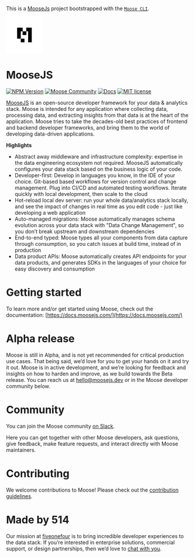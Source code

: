 This is a [MooseJs](https://www.moosejs.com/) project bootstrapped with the
[`Moose CLI`](https://github.com/514-labs/moose/tree/main/apps/framework-cli).

<a href="https://www.moosejs.com/"><img src="https://raw.githubusercontent.com/514-labs/moose/main/logo-m-light.png" alt="moose logo" height="100px"></a>

# MooseJS

[![NPM Version](https://img.shields.io/npm/v/%40514labs%2Fmoose-cli?logo=npm)](https://www.npmjs.com/package/@514labs/moose-cli?activeTab=readme)
[![Moose Community](https://img.shields.io/badge/slack-moose_community-purple.svg?logo=slack)](https://join.slack.com/t/moose-community/shared_invite/zt-2fjh5n3wz-cnOmM9Xe9DYAgQrNu8xKxg)
[![Docs](https://img.shields.io/badge/quick_start-docs-blue.svg)](https://docs.moosejs.com/)
[![MIT license](https://img.shields.io/badge/license-MIT-yellow.svg)](LICENSE)

[MooseJS](https://www.moosejs.com/) is an open-source developer framework for your data & analytics stack. Moose is intended for any application where collecting data, processing data, and extracting insights from that data is at the heart of the application. Moose tries to take the decades-old best practices of frontend and backend developer frameworks, and bring them to the world of developing data-driven applications.

**Highlights**

- Abstract away middleware and infrastructure complexity: expertise in the data engineering ecosystem not required. MooseJS automatically configures your data stack based on the business logic of your code.
- Developer-first: Develop in languages you know, in the IDE of your choice. Git-based based workflows for version control and change management. Plug into CI/CD and automated testing workflows. Iterate quickly with local development, then scale to the cloud
- Hot-reload local dev server: run your whole data/analytics stack locally, and see the impact of changes in real time as you edit code - just like developing a web application
- Auto-managed migrations: Moose automatically manages schema evolution across your data stack with "Data Change Management", so you don’t break upstream and downstream dependencies
- End-to-end typed: Moose types all your components from data capture through consumption, so you catch issues at build time, instead of in production
- Data product APIs: Moose automatically creates API endpoints for your data products, and generates SDKs in the languages of your choice for easy discovery and consumption

# Getting started

To learn more and/or get started using Moose, check out the documentation: [https://docs.moosejs.com/](https://docs.moosejs.com/)

# Alpha release

Moose is still in Alpha, and is not yet recommended for critical production use cases. That being said, we’d love for you to get your hands on it and try it out. Moose is in active development, and we’re looking for feedback and insights on how to harden and improve, as we build towards the Beta release. You can reach us at [hello@moosejs.dev](mailto:hello@moosejs.dev) or in the Moose developer community below.

# Community

You can join the Moose community [on Slack](https://join.slack.com/t/moose-community/shared_invite/zt-2fjh5n3wz-cnOmM9Xe9DYAgQrNu8xKxg).

Here you can get together with other Moose developers, ask questions, give feedback, make feature requests, and interact directly with Moose maintainers.

# Contributing

We welcome contributions to Moose! Please check out the [contribution guidelines](https://github.com/514-labs/moose/blob/main/CONTRIBUTING.md).

# Made by 514

Our mission at [fiveonefour](https://www.fiveonefour.com/) is to bring incredible developer experiences to the data stack. If you’re interested in enterprise solutions, commercial support, or design partnerships, then we’d love to [chat with you](https://fiveonefour.typeform.com/signup).
